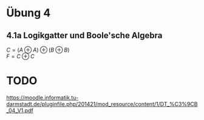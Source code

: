 # Übung 4
## 4.1a Logikgatter und Boole'sche Algebra
$C = (A \oplus A) \oplus (B \oplus B)$  
$F = C \oplus C$

# TODO
https://moodle.informatik.tu-darmstadt.de/pluginfile.php/201421/mod_resource/content/1/DT_%C3%9CB_04_V1.pdf